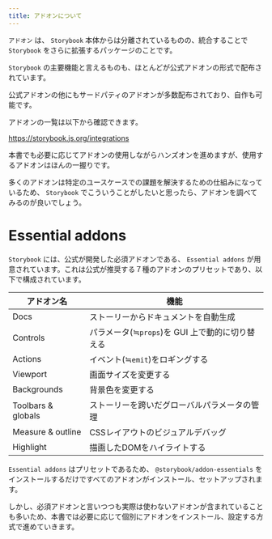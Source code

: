```yaml
---
title: アドオンについて
---
```


`アドオン` は、 `Storybook` 本体からは分離されているものの、統合することで `Storybook` をさらに拡張するパッケージのことです。

`Storybook` の主要機能と言えるものも、ほとんどが公式アドオンの形式で配布されています。

公式アドオンの他にもサードパティのアドオンが多数配布されており、自作も可能です。

アドオンの一覧は以下から確認できます。

https://storybook.js.org/integrations

本書でも必要に応じてアドオンの使用しながらハンズオンを進めますが、使用するアドオンはほんの一握りです。

多くのアドオンは特定のユースケースでの課題を解決するための仕組みになっているため、 `Storybook` でこういうことがしたいと思ったら、アドオンを調べてみるのが良いでしょう。

# Essential addons

`Storybook` には、公式が開発した必須アドオンである、 `Essential addons` が用意されています。これは公式が推奨する７種のアドオンのプリセットであり、以下で構成されています。

|アドオン名|機能|
|----|----
|Docs|ストーリーからドキュメントを自動生成
|Controls|パラメータ(≒`props`)を GUI 上で動的に切り替える
|Actions|イベント(≒`emit`)をロギングする
|Viewport|画面サイズを変更する
|Backgrounds|背景色を変更する
|Toolbars & globals|ストーリーを跨いだグローバルパラメータの管理
|Measure & outline|CSSレイアウトのビジュアルデバッグ
|Highlight|描画したDOMをハイライトする

`Essential addons` はプリセットであるため、 `@storybook/addon-essentials` をインストールするだけですべてのアドオンがインストール、セットアップされます。

しかし、必須アドオンと言いつつも実際は使わないアドオンが含まれていることも多いため、本書では必要に応じて個別にアドオンをインストール、設定する方式で進めていきます。
